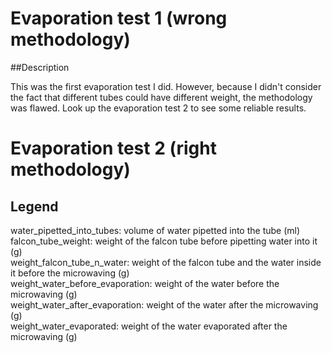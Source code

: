 # Evaporation test 1 (wrong methodology)

##Description

This was the first evaporation test I did. 
However, because I didn't consider the fact that different tubes could have different weight, the methodology was flawed.
Look up the evaporation test 2 to see some reliable results. 


# Evaporation test 2 (right methodology)

## Legend
water_pipetted_into_tubes: volume of water pipetted into the tube (ml)  
falcon_tube_weight: weight of the falcon tube before pipetting water into it (g)  
weight_falcon_tube_n_water: weight of the falcon tube and the water inside it before the microwaving (g)  
weight_water_before_evaporation: weight of the water before the microwaving (g)  
weight_water_after_evaporation: weight of the water after the microwaving (g)  
weight_water_evaporated: weight of the water evaporated after the microwaving (g)

